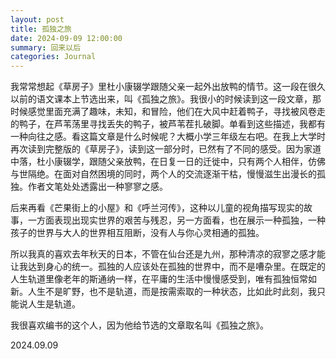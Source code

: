 ```yaml
---
layout: post
title: 孤独之旅
date: 2024-09-09 12:00:00
summary: 回来以后
categories: Journal
---
```

我常常想起《草房子》里杜小康辍学跟随父亲一起外出放鸭的情节。这一段在很久以前的语文课本上节选出来，叫《孤独之旅》。我很小的时候读到这一段文章，那时候感觉里面充满了趣味，未知，和冒险，他们在大风中赶着鸭子，寻找被风卷走的鸭子，在芦苇荡里寻找丢失的鸭子，被芦苇茬扎破脚。单看到这些描述，我都有一种向往之感。看这篇文章是什么时候呢？大概小学三年级左右吧。在我上大学时再次读到完整版的《草房子》，读到这一部分时，已然有了不同的感受。因为家道中落，杜小康辍学，跟随父亲放鸭，在日复一日的迁徙中，只有两个人相伴，仿佛与世隔绝。在面对自然困境的同时，两个人的交流逐渐干枯，慢慢滋生出漫长的孤独。作者文笔处处透露出一种寥寥之感。



后来再看《芒果街上的小屋》和《呼兰河传》，这种以儿童的视角描写现实的故事，一方面表现出现实世界的艰苦与残忍，另一方面看，也在展示一种孤独，一种孩子的世界与大人的世界相互阻断，没有人与你心灵相通的孤独。



所以我真的喜欢去年秋天的日本，不管在仙台还是九州，那种清凉的寂寥之感才能让我达到身心的统一。孤独的人应该处在孤独的世界中，而不是嘈杂里。在既定的人生轨道里像老年的斯通纳一样，在平庸的生活中慢慢感受到，唯有孤独恒常如新。人生不是旷野，也不是轨道，而是按需索取的一种状态，比如此时此刻，我只能说人生是轨道。



我很喜欢编书的这个人，因为他给节选的文章取名叫《孤独之旅》。

2024.09.09
